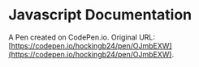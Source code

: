 # Javascript Documentation 

A Pen created on CodePen.io. Original URL: [https://codepen.io/hockingb24/pen/OJmbEXW](https://codepen.io/hockingb24/pen/OJmbEXW).


